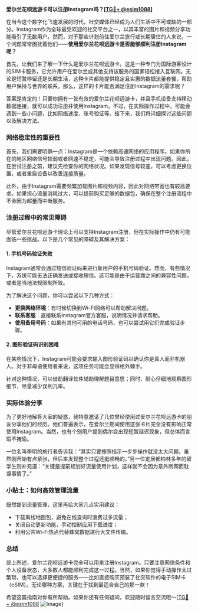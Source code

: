 **爱尔兰花呗远游卡可以注册Instagram吗？[[TG💪+ @esim1088](https://t.me/s/esim1088)]**

在当今这个数字化飞速发展的时代，社交媒体已经成为人们生活中不可或缺的一部分。Instagram作为全球最受欢迎的社交平台之一，以其丰富的图片和视频分享功能吸引了无数用户。然而，对于那些计划前往爱尔兰旅行或长期居住的人来说，一个问题常常困扰着他们——**使用爱尔兰花呗远游卡是否能够顺利注册Instagram呢？**

首先，让我们来了解一下什么是爱尔兰花呗远游卡。这是一种专门为国际游客设计的SIM卡服务，它允许用户在爱尔兰或其他支持该服务的国家轻松接入互联网。无论是短暂停留还是长期生活，这种卡片都能提供稳定且实惠的数据流量套餐，帮助用户保持与世界的联系。那么，这样的卡片能否满足注册Instagram的需求呢？

答案是肯定的！只要你拥有一张有效的爱尔兰花呗远游卡，并且手机设备支持移动数据连接，就可以成功注册并使用Instagram。不过，在实际操作过程中，可能会遇到一些小问题，比如网络速度、账号验证等。接下来，我们将详细探讨这些问题以及解决方法。

### 网络稳定性的重要性

首先，我们需要明确一点：Instagram是一个依赖高速网络的应用程序。如果你所在的地区网络信号较弱或者网速不稳定，可能会导致注册过程中出现问题。因此，在尝试注册之前，建议先检查你的网络状况。如果发现信号较差，可以考虑更换位置，或者重启设备以改善连接质量。

此外，由于Instagram需要频繁加载图片和视频内容，因此对网络带宽也有较高要求。如果担心流量消耗过大，可以提前购买足够的数据包，确保在整个注册流程中不会因为超量而中断服务。

### 注册过程中的常见障碍

尽管爱尔兰花呗远游卡理论上可以支持Instagram注册，但在实际操作中仍有可能面临一些挑战。以下是几个常见的障碍及其解决方案：

#### 1. 手机号码验证失败
Instagram通常会通过短信验证码来进行新用户的手机号码验证。然而，有些情况下，系统可能无法正确发送或接收短信。这可能是由于运营商之间的兼容性问题，或者是当地法规限制所致。

为了解决这个问题，你可以尝试以下几种方式：
- **更换网络环境**：有时候切换到Wi-Fi网络可以帮助解决问题。
- **联系客服**：直接联系Instagram官方客服，说明情况并请求帮助。
- **使用备用号码**：如果有其他可用的电话号码，也可以尝试用它们完成验证步骤。

#### 2. 图形验证码识别困难
在某些情况下，Instagram可能会要求输入图形验证码以确认你是真人而非机器人。对于非母语使用者来说，这项任务可能会显得格外棘手。

针对这种情况，可以借助翻译软件辅助理解题目意思；同时，耐心仔细地观察图形细节，尽量减少误判几率。

### 实际体验分享

为了更好地解答大家的疑惑，我特意邀请了几位曾经使用过爱尔兰花呗远游卡的朋友分享他们的经历。他们普遍表示，在爱尔兰期间使用这张卡片完全没有影响正常使用Instagram。当然，也有个别用户提到偶尔会出现短暂延迟现象，但总体而言瑕不掩瑜。

一位名叫李明的旅行者告诉我：“其实只要按照指示一步步操作就没太大问题。虽然刚开始有点紧张，但后来发现整个过程还挺顺畅的。”另一位定居都柏林多年的留学生则补充道：“关键是提前规划好流量使用计划，这样就不会因为意外断网而耽误事情了。”

### 小贴士：如何高效管理流量

既然提到流量管理，这里再给大家几点实用建议：
- 下载离线地图包，避免在线查询时浪费过多流量；
- 关闭自动更新功能，手动控制应用下载进度；
- 利用公共Wi-Fi热点代替蜂窝数据进行大文件传输。

### 总结

综上所述，爱尔兰花呗远游卡完全可以用来注册Instagram。只要注意网络条件和个人设备状态，大多数人都能顺利完成这一过程。当然，如果你觉得手动操作太过繁琐，也可以选择更便捷的服务——比如直接购买预装了社交软件的电子SIM卡（eSIM）。无论哪种方案，关键在于找到最适合自己的那一款！

希望这篇指南对你有所帮助。如果你还有任何疑问，欢迎随时留言交流哦～[[TG💪+ @esim1088](https://t.me/s/esim1088) ![Image](https://i.postimg.cc/4NQfJmqS/Snipaste-2025-05-13-00-14-12.png)]